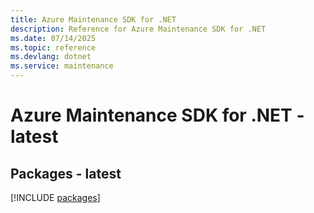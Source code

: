 ```yaml
---
title: Azure Maintenance SDK for .NET
description: Reference for Azure Maintenance SDK for .NET
ms.date: 07/14/2025
ms.topic: reference
ms.devlang: dotnet
ms.service: maintenance
---
```

# Azure Maintenance SDK for .NET - latest
## Packages - latest
[!INCLUDE [packages](maintenance-index.md)]